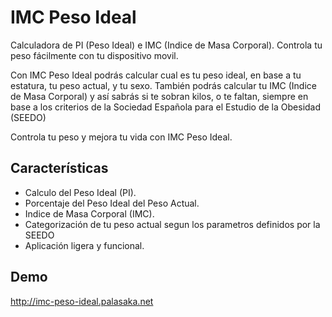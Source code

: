 # IMC Peso Ideal
Calculadora de PI (Peso Ideal) e IMC (Indice de Masa Corporal). Controla tu peso fácilmente con tu dispositivo movil.

Con IMC Peso Ideal podrás calcular cual es tu peso ideal, en base a tu estatura, tu peso actual, y tu sexo. También podrás calcular tu IMC (Indice de Masa Corporal) y así sabrás si te sobran kilos, o te faltan, siempre en base a los criterios de la Sociedad Española para el Estudio de la Obesidad (SEEDO)

Controla tu peso y mejora tu vida con IMC Peso Ideal. 


## Características

   - Calculo del Peso Ideal (PI).
   - Porcentaje del Peso Ideal del Peso Actual.
   - Indice de Masa Corporal (IMC).
   - Categorización de tu peso actual segun los parametros definidos por la SEEDO
   - Aplicación ligera y funcional.


## Demo

http://imc-peso-ideal.palasaka.net
